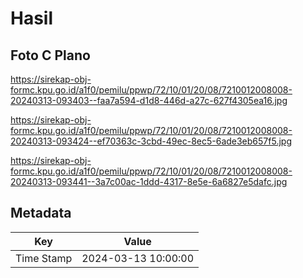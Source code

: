 # Hasil

## Foto C Plano

https://sirekap-obj-formc.kpu.go.id/a1f0/pemilu/ppwp/72/10/01/20/08/7210012008008-20240313-093403--faa7a594-d1d8-446d-a27c-627f4305ea16.jpg

https://sirekap-obj-formc.kpu.go.id/a1f0/pemilu/ppwp/72/10/01/20/08/7210012008008-20240313-093424--ef70363c-3cbd-49ec-8ec5-6ade3eb657f5.jpg

https://sirekap-obj-formc.kpu.go.id/a1f0/pemilu/ppwp/72/10/01/20/08/7210012008008-20240313-093441--3a7c00ac-1ddd-4317-8e5e-6a6827e5dafc.jpg


## Metadata

| Key        | Value               |
| ---------- | ------------------- |
| Time Stamp | 2024-03-13 10:00:00 |



